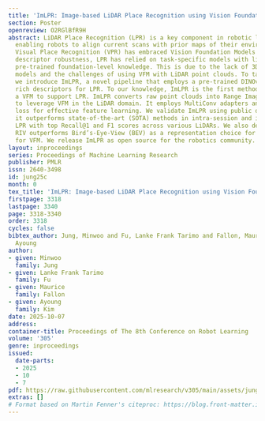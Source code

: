 ```yaml
---
title: 'ImLPR: Image-based LiDAR Place Recognition using Vision Foundation Models'
section: Poster
openreview: O2RGlBfR9H
abstract: LiDAR Place Recognition (LPR) is a key component in robotic localization,
  enabling robots to align current scans with prior maps of their environment. While
  Visual Place Recognition (VPR) has embraced Vision Foundation Models (VFMs) to enhance
  descriptor robustness, LPR has relied on task-specific models with limited use of
  pre-trained foundation-level knowledge. This is due to the lack of 3D foundation
  models and the challenges of using VFM with LiDAR point clouds. To tackle this,
  we introduce ImLPR, a novel pipeline that employs a pre-trained DINOv2 VFM to generate
  rich descriptors for LPR. To our knowledge, ImLPR is the first method to leverage
  a VFM to support LPR. ImLPR converts raw point clouds into Range Image Views (RIV)
  to leverage VFM in the LiDAR domain. It employs MultiConv adapters and Patch-InfoNCE
  loss for effective feature learning. We validate ImLPR using public datasets where
  it outperforms state-of-the-art (SOTA) methods in intra-session and inter-session
  LPR with top Recall@1 and F1 scores across various LiDARs. We also demonstrate that
  RIV outperforms Bird’s-Eye-View (BEV) as a representation choice for adapting LiDAR
  for VFM. We release ImLPR as open source for the robotics community.
layout: inproceedings
series: Proceedings of Machine Learning Research
publisher: PMLR
issn: 2640-3498
id: jung25c
month: 0
tex_title: 'ImLPR: Image-based LiDAR Place Recognition using Vision Foundation Models'
firstpage: 3318
lastpage: 3340
page: 3318-3340
order: 3318
cycles: false
bibtex_author: Jung, Minwoo and Fu, Lanke Frank Tarimo and Fallon, Maurice and Kim,
  Ayoung
author:
- given: Minwoo
  family: Jung
- given: Lanke Frank Tarimo
  family: Fu
- given: Maurice
  family: Fallon
- given: Ayoung
  family: Kim
date: 2025-10-07
address:
container-title: Proceedings of The 8th Conference on Robot Learning
volume: '305'
genre: inproceedings
issued:
  date-parts:
  - 2025
  - 10
  - 7
pdf: https://raw.githubusercontent.com/mlresearch/v305/main/assets/jung25c/jung25c.pdf
extras: []
# Format based on Martin Fenner's citeproc: https://blog.front-matter.io/posts/citeproc-yaml-for-bibliographies/
---
```

